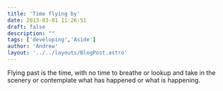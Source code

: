 ```yaml
---
title: 'Time flying by'
date: 2013-03-01 11:26:51
draft: false
description: ""
tags: ['developing','Aside']
author: 'Andrew'
layout: '../../layouts/BlogPost.astro'
---
```


Flying past is the time, with no time to breathe or lookup and take in the scenery or contemplate what has happened or what is happening.
